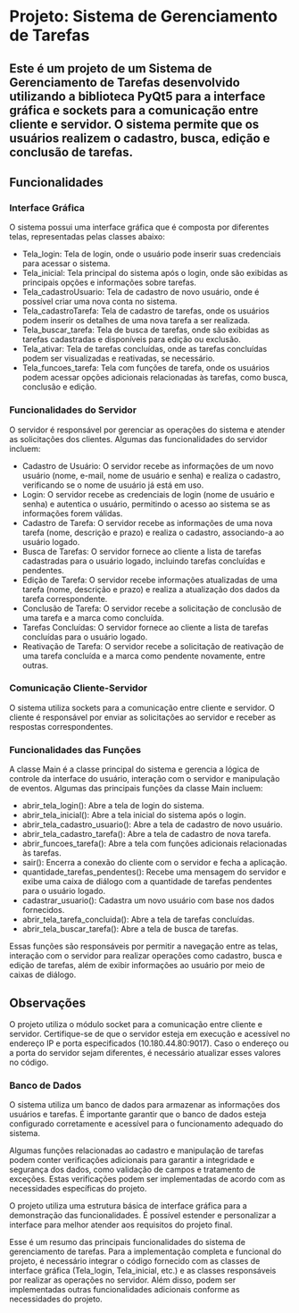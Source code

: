 # Projeto: Sistema de Gerenciamento de Tarefas

## Este é um projeto de um Sistema de Gerenciamento de Tarefas desenvolvido utilizando a biblioteca PyQt5 para a interface gráfica e sockets para a comunicação entre cliente e servidor. O sistema permite que os usuários realizem o cadastro, busca, edição e conclusão de tarefas.

## Funcionalidades

### Interface Gráfica
O sistema possui uma interface gráfica que é composta por diferentes telas, representadas pelas classes abaixo:

- Tela_login: Tela de login, onde o usuário pode inserir suas credenciais para acessar o sistema.
- Tela_inicial: Tela principal do sistema após o login, onde são exibidas as principais opções e informações sobre tarefas.
- Tela_cadastroUsuario: Tela de cadastro de novo usuário, onde é possível criar uma nova conta no sistema.
- Tela_cadastroTarefa: Tela de cadastro de tarefas, onde os usuários podem inserir os detalhes de uma nova tarefa a ser realizada.
- Tela_buscar_tarefa: Tela de busca de tarefas, onde são exibidas as tarefas cadastradas e disponíveis para edição ou exclusão.
- Tela_ativar: Tela de tarefas concluídas, onde as tarefas concluídas podem ser visualizadas e reativadas, se necessário.
- Tela_funcoes_tarefa: Tela com funções de tarefa, onde os usuários podem acessar opções adicionais relacionadas às tarefas, como busca, conclusão e edição.

### Funcionalidades do Servidor
O servidor é responsável por gerenciar as operações do sistema e atender as solicitações dos clientes. Algumas das funcionalidades do servidor incluem:

- Cadastro de Usuário: O servidor recebe as informações de um novo usuário (nome, e-mail, nome de usuário e senha) e realiza o cadastro, verificando se o nome de usuário já está em uso.
- Login: O servidor recebe as credenciais de login (nome de usuário e senha) e autentica o usuário, permitindo o acesso ao sistema se as informações forem válidas.
- Cadastro de Tarefa: O servidor recebe as informações de uma nova tarefa (nome, descrição e prazo) e realiza o cadastro, associando-a ao usuário logado.
- Busca de Tarefas: O servidor fornece ao cliente a lista de tarefas cadastradas para o usuário logado, incluindo tarefas concluídas e pendentes.
- Edição de Tarefa: O servidor recebe informações atualizadas de uma tarefa (nome, descrição e prazo) e realiza a atualização dos dados da tarefa correspondente.
- Conclusão de Tarefa: O servidor recebe a solicitação de conclusão de uma tarefa e a marca como concluída.
- Tarefas Concluídas: O servidor fornece ao cliente a lista de tarefas concluídas para o usuário logado.
- Reativação de Tarefa: O servidor recebe a solicitação de reativação de uma tarefa concluída e a marca como pendente novamente, entre outras.

### Comunicação Cliente-Servidor
O sistema utiliza sockets para a comunicação entre cliente e servidor. O cliente é responsável por enviar as solicitações ao servidor e receber as respostas correspondentes.

### Funcionalidades das Funções
A classe Main é a classe principal do sistema e gerencia a lógica de controle da interface do usuário, interação com o servidor e manipulação de eventos. Algumas das principais funções da classe Main incluem:

- abrir_tela_login(): Abre a tela de login do sistema.
- abrir_tela_inicial(): Abre a tela inicial do sistema após o login.
- abrir_tela_cadastro_usuario(): Abre a tela de cadastro de novo usuário.
- abrir_tela_cadastro_tarefa(): Abre a tela de cadastro de nova tarefa.
- abrir_funcoes_tarefa(): Abre a tela com funções adicionais relacionadas às tarefas.
- sair(): Encerra a conexão do cliente com o servidor e fecha a aplicação.
- quantidade_tarefas_pendentes(): Recebe uma mensagem do servidor e exibe uma caixa de diálogo com a quantidade de tarefas pendentes para o usuário logado.
- cadastrar_usuario(): Cadastra um novo usuário com base nos dados fornecidos.
- abrir_tela_tarefa_concluida(): Abre a tela de tarefas concluídas.
- abrir_tela_buscar_tarefa(): Abre a tela de busca de tarefas.

Essas funções são responsáveis por permitir a navegação entre as telas, interação com o servidor para realizar operações como cadastro, busca e edição de tarefas, além de exibir informações ao usuário por meio de caixas de diálogo.

## Observações
O projeto utiliza o módulo socket para a comunicação entre cliente e servidor. Certifique-se de que o servidor esteja em execução e acessível no endereço IP e porta especificados (10.180.44.80:9017). Caso o endereço ou a porta do servidor sejam diferentes, é necessário atualizar esses valores no código.

### Banco de Dados
O sistema utiliza um banco de dados para armazenar as informações dos usuários e tarefas. É importante garantir que o banco de dados esteja configurado corretamente e acessível para o funcionamento adequado do sistema.

Algumas funções relacionadas ao cadastro e manipulação de tarefas podem conter verificações adicionais para garantir a integridade e segurança dos dados, como validação de campos e tratamento de exceções. Estas verificações podem ser implementadas de acordo com as necessidades específicas do projeto.

O projeto utiliza uma estrutura básica de interface gráfica para a demonstração das funcionalidades. É possível estender e personalizar a interface para melhor atender aos requisitos do projeto final.

Esse é um resumo das principais funcionalidades do sistema de gerenciamento de tarefas. Para a implementação completa e funcional do projeto, é necessário integrar o código fornecido com as classes de interface gráfica (Tela_login, Tela_inicial, etc.) e as classes responsáveis por realizar as operações no servidor. Além disso, podem ser implementadas outras funcionalidades adicionais conforme as necessidades do projeto.
